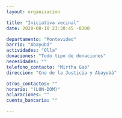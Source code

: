 ```yaml
---
layout: organizacion

title: "Iniciativa vecinal"
date: 2020-08-10 23:30:45 -0300

departamento: "Montevideo"
barrio: "Abayubá"
actividades: "Olla"
donaciones: "Todo tipo de donaciones"
necesidades: ""
telefono_contacto: "Mirtha Gao"
direccion: "Cno de la Justicia y Abayubá"

otros_contactos: ""
horario: "(LUN-DOM)"
aclaraciones: ""
cuenta_bancaria: ""

---
```

